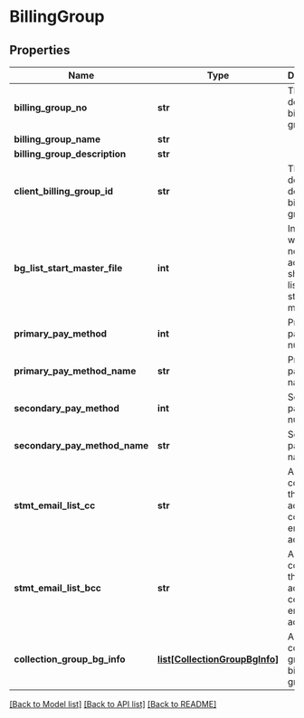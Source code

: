 # BillingGroup

## Properties
Name | Type | Description | Notes
------------ | ------------- | ------------- | -------------
**billing_group_no** | **str** | The system defined billing group ID | [optional] 
**billing_group_name** | **str** |  | [optional] 
**billing_group_description** | **str** |  | [optional] 
**client_billing_group_id** | **str** | The client defined  defined billing group ID | [optional] 
**bg_list_start_master_file** | **int** | Indicates whether or not the account shall be listed at the start of a master file. | [optional] 
**primary_pay_method** | **int** | Primary pay method number | [optional] 
**primary_pay_method_name** | **str** | Primary pay method name | [optional] 
**secondary_pay_method** | **int** | Secondary pay method number | [optional] 
**secondary_pay_method_name** | **str** | Secondary pay method name | [optional] 
**stmt_email_list_cc** | **str** | Array containing the list of additional cc and bcc email addresses. | [optional] 
**stmt_email_list_bcc** | **str** | Array containing the list of additional cc and bcc email addresses. | [optional] 
**collection_group_bg_info** | [**list[CollectionGroupBgInfo]**](CollectionGroupBgInfo.md) | Array for collection groups for billing group | [optional] 

[[Back to Model list]](../README.md#documentation-for-models) [[Back to API list]](../README.md#documentation-for-api-endpoints) [[Back to README]](../README.md)


